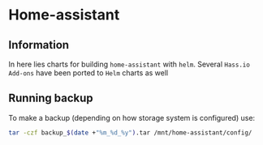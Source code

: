 # Home-assistant

## Information

In here lies charts for building `home-assistant` with `helm`. Several `Hass.io` `Add-ons` have been ported to `Helm` charts as well

## Running backup

To make a backup (depending on how storage system is configured) use:

```bash
tar -czf backup_$(date +"%m_%d_%y").tar /mnt/home-assistant/config/
```
